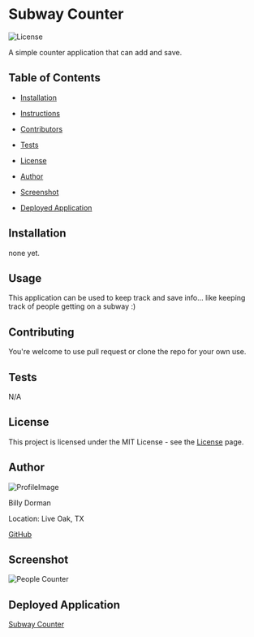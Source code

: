 # Subway Counter
  
![License](https://img.shields.io/static/v1?label=license&message=MIT&color=brightgreen) 

  A simple counter application that can add and save.
  
## Table of Contents
  
* [Installation](#Installation)
  
* [Instructions](#Instructions)
  
* [Contributors](#Contributors)
  
* [Tests](#Tests)
  
* [License](#License)
  
* [Author](#Author)

* [Screenshot](#Screenshot)

* [Deployed Application](#Deployed-application)
  
## Installation
  
none yet.
  
## Usage
  
This application can be used to keep track and save info... like keeping track of people getting on a subway :)
  
## Contributing
  
You're welcome to use pull request or clone the repo for your own use.
  
## Tests
  
N/A
  
## License
  
This project is licensed under the MIT License - see the [License](https://choosealicense.com/licenses/mit/) page.
  
## Author
  
![ProfileImage](https://avatars.githubusercontent.com/u/78969397?v=4)
  
Billy Dorman
  
Location: Live Oak, TX
  
[GitHub](https://github.com/ChainRxn12)

## Screenshot

![People Counter](https://user-images.githubusercontent.com/78969397/124040809-40949580-d9cb-11eb-8779-8d14c61f0636.png)



## Deployed Application

[Subway Counter](https://chainrxn12.github.io/subway-counter/)